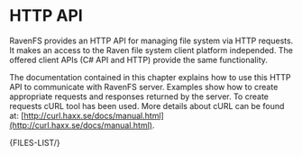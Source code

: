 # HTTP API

RavenFS provides an HTTP API for managing file system via HTTP requests. It makes an access to the Raven file system client platform independed. The offered client APIs (C# API and HTTP) provide the same functionality.

The documentation contained in this chapter explains how to use this HTTP API to communicate with RavenFS server. Examples show how to create appropriate requests and responses returned by the server. To create requests cURL tool has been used. More details about cURL can be found at: [http://curl.haxx.se/docs/manual.html](http://curl.haxx.se/docs/manual.html).

{FILES-LIST/}